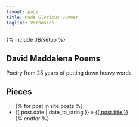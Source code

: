 ```yaml
---
layout: page
title: Made Glorious Summer
tagline: Verbosion
---
```

{% include JB/setup %}

## David Maddalena Poems

Poetry from 25 years of putting down heavy words.
    
## Pieces


<ul class="posts">
  {% for post in site.posts %}
    <li><span>{{ post.date | date_to_string }}</span> &raquo; <a href="{{ BASE_PATH }}{{ post.url }}">{{ post.title }}</a></li>
  {% endfor %}
</ul>
